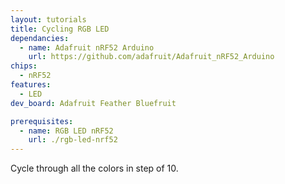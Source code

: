 ```yaml
---
layout: tutorials
title: Cycling RGB LED
dependancies:
  - name: Adafruit nRF52 Arduino
    url: https://github.com/adafruit/Adafruit_nRF52_Arduino
chips:
  - nRF52
features:
  - LED
dev_board: Adafruit Feather Bluefruit

prerequisites:
  - name: RGB LED nRF52
    url: ./rgb-led-nrf52
---
```


Cycle through all the colors in step of 10.
